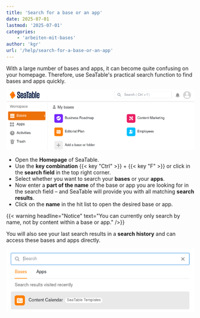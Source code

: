 ```yaml
---
title: 'Search for a base or an app'
date: 2025-07-01
lastmod: '2025-07-01'
categories:
    - 'arbeiten-mit-bases'
author: 'kgr'
url: '/help/search-for-a-base-or-an-app'
---
```


With a large number of bases and apps, it can become quite confusing on your homepage. Therefore, use SeaTable's practical search function to find bases and apps quickly.

![Search for a base](images/search-for-a-base.gif)

- Open the **Homepage** of SeaTable.
- Use the **key combination** {{< key "Ctrl" >}} + {{< key "F" >}} or click in the **search field** in the top right corner.
- Select whether you want to search your **bases** or your **apps**.
- Now enter a **part of the name** of the base or app you are looking for in the search field – and SeaTable will provide you with all matching **search results**.
- Click on the **name** in the hit list to open the desired base or app.

{{< warning  headline="Notice"  text="You can currently only search by name, not by content within a base or app." />}}

You will also see your last search results in a **search history** and can access these bases and apps directly.

![Last searched base](images/base-last-searched.png)